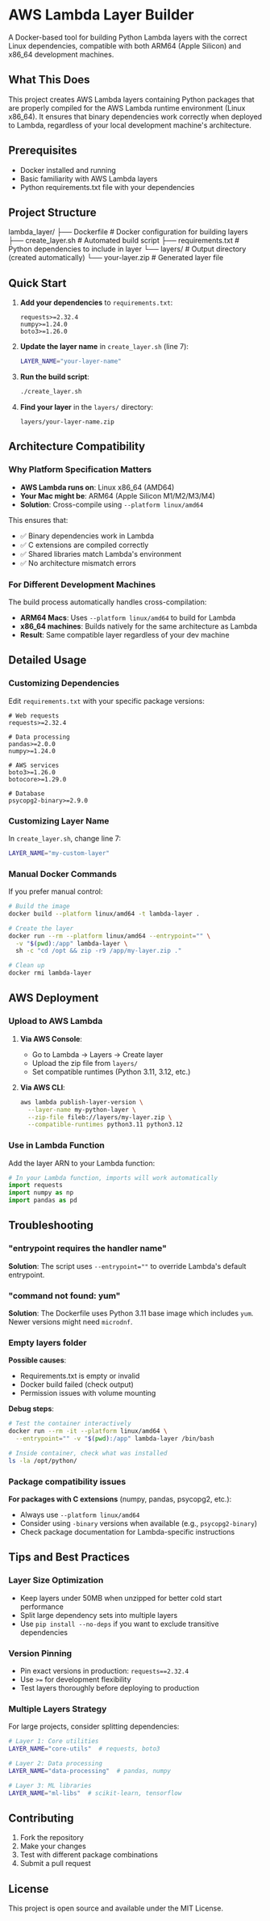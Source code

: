 # AWS Lambda Layer Builder

A Docker-based tool for building Python Lambda layers with the correct Linux dependencies, compatible with both ARM64 (Apple Silicon) and x86_64 development machines.

## What This Does

This project creates AWS Lambda layers containing Python packages that are properly compiled for the AWS Lambda runtime environment (Linux x86_64). It ensures that binary dependencies work correctly when deployed to Lambda, regardless of your local development machine's architecture.

## Prerequisites

- Docker installed and running
- Basic familiarity with AWS Lambda layers
- Python requirements.txt file with your dependencies

## Project Structure
lambda_layer/
├── Dockerfile # Docker configuration for building layers
├── create_layer.sh # Automated build script
├── requirements.txt # Python dependencies to include in layer
└── layers/ # Output directory (created automatically)
└── your-layer.zip # Generated layer file

## Quick Start

1. **Add your dependencies** to `requirements.txt`:
   ```
   requests>=2.32.4
   numpy>=1.24.0
   boto3>=1.26.0
   ```

2. **Update the layer name** in `create_layer.sh` (line 7):
   ```bash
   LAYER_NAME="your-layer-name"
   ```

3. **Run the build script**:
   ```bash
   ./create_layer.sh
   ```

4. **Find your layer** in the `layers/` directory:
   ```
   layers/your-layer-name.zip
   ```

## Architecture Compatibility

### Why Platform Specification Matters

- **AWS Lambda runs on**: Linux x86_64 (AMD64)
- **Your Mac might be**: ARM64 (Apple Silicon M1/M2/M3/M4)
- **Solution**: Cross-compile using `--platform linux/amd64`

This ensures that:
- ✅ Binary dependencies work in Lambda
- ✅ C extensions are compiled correctly
- ✅ Shared libraries match Lambda's environment
- ✅ No architecture mismatch errors

### For Different Development Machines

The build process automatically handles cross-compilation:
- **ARM64 Macs**: Uses `--platform linux/amd64` to build for Lambda
- **x86_64 machines**: Builds natively for the same architecture as Lambda
- **Result**: Same compatible layer regardless of your dev machine

## Detailed Usage

### Customizing Dependencies

Edit `requirements.txt` with your specific package versions:
```
# Web requests
requests>=2.32.4

# Data processing
pandas>=2.0.0
numpy>=1.24.0

# AWS services
boto3>=1.26.0
botocore>=1.29.0

# Database
psycopg2-binary>=2.9.0
```

### Customizing Layer Name

In `create_layer.sh`, change line 7:
```bash
LAYER_NAME="my-custom-layer"
```

### Manual Docker Commands

If you prefer manual control:

```bash
# Build the image
docker build --platform linux/amd64 -t lambda-layer .

# Create the layer
docker run --rm --platform linux/amd64 --entrypoint="" \
  -v "$(pwd):/app" lambda-layer \
  sh -c "cd /opt && zip -r9 /app/my-layer.zip ."

# Clean up
docker rmi lambda-layer
```

## AWS Deployment

### Upload to AWS Lambda

1. **Via AWS Console**:
   - Go to Lambda → Layers → Create layer
   - Upload the zip file from `layers/`
   - Set compatible runtimes (Python 3.11, 3.12, etc.)

2. **Via AWS CLI**:
   ```bash
   aws lambda publish-layer-version \
     --layer-name my-python-layer \
     --zip-file fileb://layers/my-layer.zip \
     --compatible-runtimes python3.11 python3.12
   ```

### Use in Lambda Function

Add the layer ARN to your Lambda function:
```python
# In your Lambda function, imports will work automatically
import requests
import numpy as np
import pandas as pd
```

## Troubleshooting

### "entrypoint requires the handler name"
**Solution**: The script uses `--entrypoint=""` to override Lambda's default entrypoint.

### "command not found: yum"
**Solution**: The Dockerfile uses Python 3.11 base image which includes `yum`. Newer versions might need `microdnf`.

### Empty layers folder
**Possible causes**:
- Requirements.txt is empty or invalid
- Docker build failed (check output)
- Permission issues with volume mounting

**Debug steps**:
```bash
# Test the container interactively
docker run --rm -it --platform linux/amd64 \
  --entrypoint="" -v "$(pwd):/app" lambda-layer /bin/bash

# Inside container, check what was installed
ls -la /opt/python/
```

### Package compatibility issues
**For packages with C extensions** (numpy, pandas, psycopg2, etc.):
- Always use `--platform linux/amd64`
- Consider using `-binary` versions when available (e.g., `psycopg2-binary`)
- Check package documentation for Lambda-specific instructions

## Tips and Best Practices

### Layer Size Optimization
- Keep layers under 50MB when unzipped for better cold start performance
- Split large dependency sets into multiple layers
- Use `pip install --no-deps` if you want to exclude transitive dependencies

### Version Pinning
- Pin exact versions in production: `requests==2.32.4`
- Use `>=` for development flexibility
- Test layers thoroughly before deploying to production

### Multiple Layers Strategy
For large projects, consider splitting dependencies:
```bash
# Layer 1: Core utilities
LAYER_NAME="core-utils"  # requests, boto3

# Layer 2: Data processing
LAYER_NAME="data-processing"  # pandas, numpy

# Layer 3: ML libraries
LAYER_NAME="ml-libs"  # scikit-learn, tensorflow
```

## Contributing

1. Fork the repository
2. Make your changes
3. Test with different package combinations
4. Submit a pull request

## License

This project is open source and available under the MIT License.